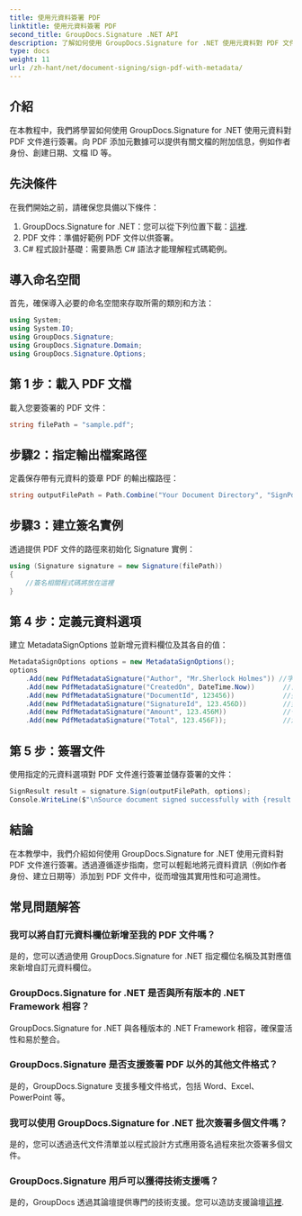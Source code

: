```yaml
---
title: 使用元資料簽署 PDF
linktitle: 使用元資料簽署 PDF
second_title: GroupDocs.Signature .NET API
description: 了解如何使用 GroupDocs.Signature for .NET 使用元資料對 PDF 文件進行簽署。輕鬆增強文件的可追溯性和真實性。
type: docs
weight: 11
url: /zh-hant/net/document-signing/sign-pdf-with-metadata/
---
```

## 介紹
在本教程中，我們將學習如何使用 GroupDocs.Signature for .NET 使用元資料對 PDF 文件進行簽署。向 PDF 添加元數據可以提供有關文檔的附加信息，例如作者身份、創建日期、文檔 ID 等。
## 先決條件
在我們開始之前，請確保您具備以下條件：
1.  GroupDocs.Signature for .NET：您可以從下列位置下載：[這裡](https://releases.groupdocs.com/signature/net/).
2. PDF 文件：準備好範例 PDF 文件以供簽署。
3. C# 程式設計基礎：需要熟悉 C# 語法才能理解程式碼範例。
## 導入命名空間
首先，確保導入必要的命名空間來存取所需的類別和方法：
```csharp
using System;
using System.IO;
using GroupDocs.Signature;
using GroupDocs.Signature.Domain;
using GroupDocs.Signature.Options;
```
## 第 1 步：載入 PDF 文檔
載入您要簽署的 PDF 文件：
```csharp
string filePath = "sample.pdf";
```
## 步驟2：指定輸出檔案路徑
定義保存帶有元資料的簽章 PDF 的輸出檔路徑：
```csharp
string outputFilePath = Path.Combine("Your Document Directory", "SignPdfWithMetadata", "SignedWithMetadata.pdf");
```
## 步驟3：建立簽名實例
透過提供 PDF 文件的路徑來初始化 Signature 實例：
```csharp
using (Signature signature = new Signature(filePath))
{
    //簽名相關程式碼將放在這裡
}
```
## 第 4 步：定義元資料選項
建立 MetadataSignOptions 並新增元資料欄位及其各自的值：
```csharp
MetadataSignOptions options = new MetadataSignOptions();
options
    .Add(new PdfMetadataSignature("Author", "Mr.Sherlock Holmes")) //字串值
    .Add(new PdfMetadataSignature("CreatedOn", DateTime.Now))       //日期時間值
    .Add(new PdfMetadataSignature("DocumentId", 123456))            //整數值
    .Add(new PdfMetadataSignature("SignatureId", 123.456D))         //雙倍價值
    .Add(new PdfMetadataSignature("Amount", 123.456M))              //十進制值
    .Add(new PdfMetadataSignature("Total", 123.456F));              //浮動值
```
## 第 5 步：簽署文件
使用指定的元資料選項對 PDF 文件進行簽署並儲存簽署的文件：
```csharp
SignResult result = signature.Sign(outputFilePath, options);
Console.WriteLine($"\nSource document signed successfully with {result.Succeeded.Count} signature(s).\nFile saved at {outputFilePath}.");
```

## 結論
在本教學中，我們介紹如何使用 GroupDocs.Signature for .NET 使用元資料對 PDF 文件進行簽署。透過遵循逐步指南，您可以輕鬆地將元資料資訊（例如作者身份、建立日期等）添加到 PDF 文件中，從而增強其實用性和可追溯性。
## 常見問題解答
### 我可以將自訂元資料欄位新增至我的 PDF 文件嗎？
是的，您可以透過使用 GroupDocs.Signature for .NET 指定欄位名稱及其對應值來新增自訂元資料欄位。
### GroupDocs.Signature for .NET 是否與所有版本的 .NET Framework 相容？
GroupDocs.Signature for .NET 與各種版本的 .NET Framework 相容，確保靈活性和易於整合。
### GroupDocs.Signature 是否支援簽署 PDF 以外的其他文件格式？
是的，GroupDocs.Signature 支援多種文件格式，包括 Word、Excel、PowerPoint 等。
### 我可以使用 GroupDocs.Signature for .NET 批次簽署多個文件嗎？
是的，您可以透過迭代文件清單並以程式設計方式應用簽名過程來批次簽署多個文件。
### GroupDocs.Signature 用戶可以獲得技術支援嗎？
是的，GroupDocs 透過其論壇提供專門的技術支援。您可以造訪支援論壇[這裡](https://forum.groupdocs.com/c/signature/13).